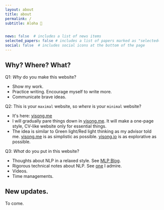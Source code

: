 ```yaml
---
layout: about
title: about
permalink: /
subtitle: Aloha 👋


news: false  # includes a list of news items
selected_papers: false # includes a list of papers marked as "selected={true}"
social: false  # includes social icons at the bottom of the page
---
```


<!-- profile:
  align: right
  image: prof_pic.jpg
  address: A -->

<!-- Write your biography here. Tell the world about yourself. Link to your favorite [subreddit](http://reddit.com). You can put a picture in, too. The code is already in, just name your picture `prof_pic.jpg` and put it in the `img/` folder.

Put your address / P.O. box / other info right below your picture. You can also disable any these elements by editing `profile` property of the YAML header of your `_pages/about.md`. Edit `_bibliography/papers.bib` and Jekyll will render your [publications page](/al-folio/publications/) automatically.

Link to your social media connections, too. This theme is set up to use [Font Awesome icons](http://fortawesome.github.io/Font-Awesome/) and [Academicons](https://jpswalsh.github.io/academicons/), like the ones below. Add your Facebook, Twitter, LinkedIn, Google Scholar, or just disable all of them. -->

## Why? Where? What?

Q1: *Why* do you make this website?
- Show my work. 
- Practice writing. Encourage myself to write more. 
- Communicate brave ideas. 

Q2: This is your `maximal` website, so *where* is your `minimal` website?
- It's here: [yisong.me](yisong.me)
- I will gradually pare things down in [yisong.me](yisong.me). It will make a one-page style, CV-like website only for essential things. 
- The idea is similar to Green light/Red light thinking as my advisor told me. [yisong.me](yisong.me) is as simplistic as possible. [yisong.io](yisong.io) is as explorative as possible. 

Q3: *What* do you put in this website?
- Thoughts about NLP in a relaxed style. See [MLP Blog](https://yisong.io/MLP/). 
- Rigorous technical notes about NLP. See [one](http://karlstratos.com/#notes) I admire. 
- Videos. 
- Time managements. 


## New updates.

To come. 


